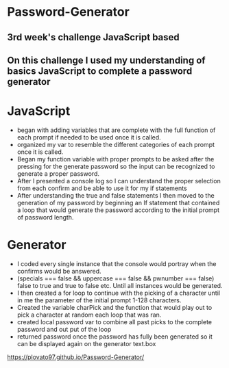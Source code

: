 # Password-Generator
## 3rd week's challenge JavaScript based
## On this challenge I used my understanding of basics JavaScript to complete a password generator

# JavaScript
- began with adding variables that are complete with the full function of each prompt if needed to be used once it is called. 
- organized my var to resemble the different categories of each prompt once it is called.
- Began my function variable with proper prompts to be asked after the pressing for the generate password so the input can be recognized to generate a proper password. 
- After I presented a console log so I can understand the proper selection from each confirm and be able to use it for my if statements
- After understanding the true and false statements I then moved to the generation of my password by beginning an If statement that contained a loop that would generate the password according to the initial prompt of password length.

# Generator
- I coded every single instance that the console would portray when the confirms would be answered.
- (specials === false && uppercase === false && pwnumber === false) false to true and true to false etc. Until all instances would be generated. 
- I then created a for loop to continue with the picking of a character until in me the parameter of the initial prompt 1-128 characters. 
- Created the variable charPick and the function that would play out to pick a character at random each loop that was ran. 
- created local password var to combine all past picks to the complete password and out put of the loop
- returned password once the password has fully been generated so it can be displayed again on the generator text.box

https://plovato97.github.io/Password-Generator/